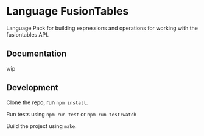Language FusionTables
==============

Language Pack for building expressions and operations for working with
the fusiontables API.

Documentation
-------------
wip

Development
-----------

Clone the repo, run `npm install`.

Run tests using `npm run test` or `npm run test:watch`

Build the project using `make`.
